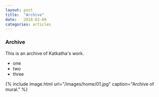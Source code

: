 ```yaml
---
layout: post
title:  "Archive"
date:   2018-02-09
categories: articles
---
```


<h3>Archive</h3>

This is an archive of Katkatha's work.

* one
* two 
* three

{% include image.html url="/images/home/01.jpg" caption="Archive of mural." %} 
